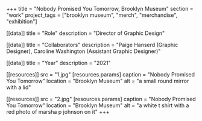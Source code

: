 +++
title = "Nobody Promised You Tomorrow, Brooklyn Museum"
section = "work"
project_tags = ["brooklyn museum", "merch", "merchandise", "exhibition"]

[[data]]
title = "Role"
description = "Director of Graphic Design"

[[data]]
title = "Collaborators"
description = "Paige Hanserd (Graphic Designer), Caroline Washington (Assistant Graphic Designer)"

[[data]]
title = "Year"
description = "2021"

[[resources]]
src = "1.jpg"
[resources.params]
caption = "Nobody Promised You Tomorrow"
location = "Brooklyn Museum"
alt = "a small round mirror with a lid"

[[resources]]
src = "2.jpg"
[resources.params]
caption = "Nobody Promised You Tomorrow"
location = "Brooklyn Museum"
alt = "a white t shirt with a red photo of marsha p johnson on it"
+++


